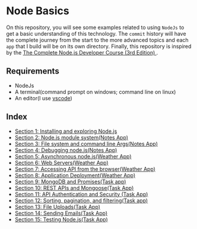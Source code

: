 # Node Basics

On this repository, you will see some examples related to using `NodeJs` to get a basic understanding of this technology. The `commit` history will have the complete journey from the start to the more advanced topics and each `app` that I build will be on its own directory. Finally, this repository is inspired by the [The Complete Node.js Developer Course (3rd Edition)
](https://www.udemy.com/course/the-complete-nodejs-developer-course-2/).

## Requirements

- NodeJs
- A terminal(command prompt on windows; command line on linux)
- An editor(I use [vscode](https://code.visualstudio.com/))


## Index

- [Section 1: Installing and exploring Node.js](https://github.com/oscarpolanco/node-basics/tree/master/section_text/section_1)
- [Section 2: Node.js module system(Notes App)](https://github.com/oscarpolanco/node-basics/tree/master/section_text/section_2)
- [Section 3: File system and command line Args(Notes App)](https://github.com/oscarpolanco/node-basics/tree/master/section_text/section_3)
- [Section 4: Debugging node.js(Notes App)](https://github.com/oscarpolanco/node-basics/tree/master/section_text/section_4)
- [Section 5: Asynchronous node.js(Weather App)](https://github.com/oscarpolanco/node-basics/tree/master/section_text/section_5)
- [Section 6: Web Servers(Weather App)](https://github.com/oscarpolanco/node-basics/tree/master/section_text/section_6)
- [Section 7: Accessing API from the browser(Weather App)](https://github.com/oscarpolanco/node-basics/tree/master/section_text/section_7)
- [Section 8: Application Deployment(Weather App)](https://github.com/oscarpolanco/node-basics/tree/master/section_text/section_8)
- [Section 9: MongoDB and Promises(Task app)](https://github.com/oscarpolanco/node-basics/tree/master/section_text/section_9)
- [Section 10: REST APIs and Mongoose(Task App)](https://github.com/oscarpolanco/node-basics/tree/master/section_text/section_10)
- [Section 11: API Authentication and Security (Task App)](https://github.com/oscarpolanco/node-basics/tree/master/section_text/section_11)
- [Section 12: Sorting, pagination, and filtering(Task app)](https://github.com/oscarpolanco/node-basics/tree/master/section_text/section_12)
- [Section 13: File Uploads(Task App)](https://github.com/oscarpolanco/node-basics/tree/master/section_text/section_13)
- [Section 14: Sending Emails(Task App)](https://github.com/oscarpolanco/node-basics/tree/master/section_text/section_14)
- [Section 15: Testing Node.js(Task App)](https://github.com/oscarpolanco/node-basics/tree/master/section_text/section_15)
